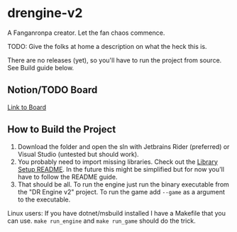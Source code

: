 # drengine-v2

A Fanganronpa creator. Let the fan chaos commence.

TODO: Give the folks at home a description on what the heck this is.

There are no releases (yet), so you'll have to run the project from source. See Build guide below.

## Notion/TODO Board

[Link to Board](https://www.notion.so/a75c5a9872bc4f0c8f227c7b7ea91cac?v=1284754e15634900a7c42a6e2e539ad7)

## How to Build the Project

1. Download the folder and open the sln with Jetbrains Rider (preferred) or Visual Studio (untested but should work).
2. You probably need to import missing libraries. Check out the [Library Setup README](https://github.com/adrisj7/drengine-v2/blob/main/GameEngine/libs/README.md).
In the future this might be simplified but for now you'll have to follow the README guide.
3. That should be all. To run the engine just run the binary executable from the "DR Engine v2" project. To run the game add `--game` as a argument to the executable.

Linux users: If you have dotnet/msbuild installed I have a Makefile that you can use. `make run_engine` and `make run_game` should do the trick.
